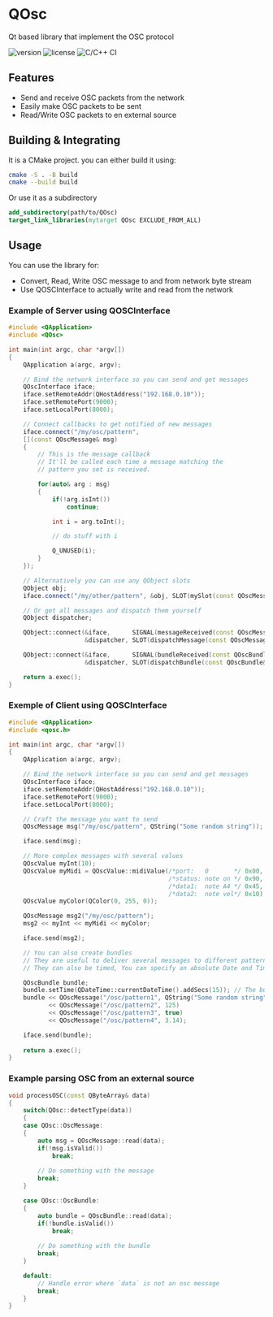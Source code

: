 # QOsc
Qt based library that implement the OSC protocol

![version](https://img.shields.io/github/v/release/NicoG60/QOsc) ![license](https://img.shields.io/github/license/NicoG60/Qosc) ![C/C++ CI](https://github.com/NicoG60/QOsc/workflows/C/C++%20CI/badge.svg?branch=master)



## Features

- Send and receive OSC packets from the network
- Easily make OSC packets to be sent
- Read/Write OSC packets to en external source

## Building & Integrating

It is a CMake project. you can either build it using:

```bash
cmake -S . -B build
cmake --build build
```

Or use it as a subdirectory

```cmake
add_subdirectory(path/to/QOsc)
target_link_libraries(mytarget QOsc EXCLUDE_FROM_ALL)
```

## Usage

You can use the library for:

- Convert, Read, Write OSC message to and from network byte stream
- Use QOSCInterface to actually write and read from the network

### Example of Server using QOSCInterface

```cpp
#include <QApplication>
#include <QOsc>

int main(int argc, char *argv[])
{
    QApplication a(argc, argv);

    // Bind the network interface so you can send and get messages
    QOscInterface iface;
    iface.setRemoteAddr(QHostAddress("192.168.0.10"));
    iface.setRemotePort(9000);
    iface.setLocalPort(8000);

    // Connect callbacks to get notified of new messages
    iface.connect("/my/osc/pattern",
    [](const QOscMessage& msg)
    {
        // This is the message callback
        // It'll be called each time a message matching the
        // pattern you set is received.

        for(auto& arg : msg)
        {
            if(!arg.isInt())
                continue;

            int i = arg.toInt();

            // do stuff with i

            Q_UNUSED(i);
        }
    });

    // Alternatively you can use any QObject slots
    QObject obj;
    iface.connect("/my/other/pattern", &obj, SLOT(mySlot(const QOscMessage& msg)));

    // Or get all messages and dispatch them yourself
    QObject dispatcher;

    QObject::connect(&iface,      SIGNAL(messageReceived(const QOscMessage&)),
                     &dispatcher, SLOT(dispatchMessage(const QOscMessage&)));

    QObject::connect(&iface,      SIGNAL(bundleReceived(const QOscBundle&)),
                     &dispatcher, SLOT(dispatchBundle(const QOscBundle&)));

    return a.exec();
}
```

### Exemple of Client using QOSCInterface

```cpp
#include <QApplication>
#include <qosc.h>

int main(int argc, char *argv[])
{
    QApplication a(argc, argv);

    // Bind the network interface so you can send and get messages
    QOscInterface iface;
    iface.setRemoteAddr(QHostAddress("192.168.0.10"));
    iface.setRemotePort(9000);
    iface.setLocalPort(8000);

    // Craft the message you want to send
    QOscMessage msg("/my/osc/pattern", QString("Some random string"));

    iface.send(msg);

    // More complex messages with several values
    QOscValue myInt(10);
    QOscValue myMidi = QOscValue::midiValue(/*port:   0       */ 0x00,
                                            /*status: note on */ 0x90,
                                            /*data1:  note A4 */ 0x45,
                                            /*data2:  note vel*/ 0x10);
    QOscValue myColor(QColor(0, 255, 0));

    QOscMessage msg2("/my/osc/pattern");
    msg2 << myInt << myMidi << myColor;

    iface.send(msg2);

    // You can also create bundles
    // They are useful to deliver several messages to different patterns
    // They can also be timed, You can specify an absolute Date and Time when you want them to be executed

    QOscBundle bundle;
    bundle.setTime(QDateTime::currentDateTime().addSecs(15)); // The bundle is for 15sec later
    bundle << QOscMessage("/osc/pattern1", QString("Some random string"))
           << QOscMessage("/osc/pattern2", 125)
           << QOscMessage("/osc/pattern3", true)
           << QOscMessage("/osc/pattern4", 3.14);

    iface.send(bundle);
    
    return a.exec();
}
```

### Example parsing OSC from an external source

```cpp
void processOSC(const QByteArray& data)
{
    switch(QOsc::detectType(data))
    {
    case QOsc::OscMessage:
    {
        auto msg = QOscMessage::read(data);
        if(!msg.isValid())
            break;
        
        // Do something with the message
        break;
    }

    case QOsc::OscBundle:
    {
        auto bundle = QOscBundle::read(data);
        if(!bundle.isValid())
            break;
        
        // Do something with the bundle
        break;
    }

    default:
        // Handle error where `data` is not an osc message
        break;
    }
}
```

